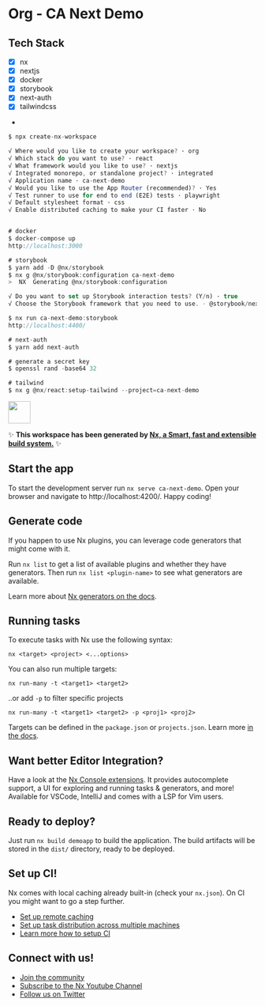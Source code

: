 # Org - CA Next Demo

## Tech Stack
- [x] nx
- [x] nextjs
- [x] docker
- [x] storybook
- [x] next-auth
- [x] tailwindcss
- 
```javascript
$ npx create-nx-workspace

√ Where would you like to create your workspace? · org
√ Which stack do you want to use? · react
√ What framework would you like to use? · nextjs
√ Integrated monorepo, or standalone project? · integrated
√ Application name · ca-next-demo
√ Would you like to use the App Router (recommended)? · Yes
√ Test runner to use for end to end (E2E) tests · playwright
√ Default stylesheet format · css
√ Enable distributed caching to make your CI faster · No


# docker
$ docker-compose up
http://localhost:3000

# storybook
$ yarn add -D @nx/storybook
$ nx g @nx/storybook:configuration ca-next-demo
>  NX  Generating @nx/storybook:configuration

√ Do you want to set up Storybook interaction tests? (Y/n) · true
√ Choose the Storybook framework that you need to use. · @storybook/nextjs

$ nx run ca-next-demo:storybook
http://localhost:4400/ 

# next-auth
$ yarn add next-auth

# generate a secret key
$ openssl rand -base64 32

# tailwind
$ nx g @nx/react:setup-tailwind --project=ca-next-demo

```


<a alt="Nx logo" href="https://nx.dev" target="_blank" rel="noreferrer"><img src="https://raw.githubusercontent.com/nrwl/nx/master/images/nx-logo.png" width="45"></a>

✨ **This workspace has been generated by [Nx, a Smart, fast and extensible build system.](https://nx.dev)** ✨


## Start the app

To start the development server run `nx serve ca-next-demo`. Open your browser and navigate to http://localhost:4200/. Happy coding!


## Generate code

If you happen to use Nx plugins, you can leverage code generators that might come with it.

Run `nx list` to get a list of available plugins and whether they have generators. Then run `nx list <plugin-name>` to see what generators are available.

Learn more about [Nx generators on the docs](https://nx.dev/plugin-features/use-code-generators).

## Running tasks

To execute tasks with Nx use the following syntax:

```
nx <target> <project> <...options>
```

You can also run multiple targets:

```
nx run-many -t <target1> <target2>
```

..or add `-p` to filter specific projects

```
nx run-many -t <target1> <target2> -p <proj1> <proj2>
```

Targets can be defined in the `package.json` or `projects.json`. Learn more [in the docs](https://nx.dev/core-features/run-tasks).

## Want better Editor Integration?

Have a look at the [Nx Console extensions](https://nx.dev/nx-console). It provides autocomplete support, a UI for exploring and running tasks & generators, and more! Available for VSCode, IntelliJ and comes with a LSP for Vim users.

## Ready to deploy?

Just run `nx build demoapp` to build the application. The build artifacts will be stored in the `dist/` directory, ready to be deployed.

## Set up CI!

Nx comes with local caching already built-in (check your `nx.json`). On CI you might want to go a step further.

- [Set up remote caching](https://nx.dev/core-features/share-your-cache)
- [Set up task distribution across multiple machines](https://nx.dev/nx-cloud/features/distribute-task-execution)
- [Learn more how to setup CI](https://nx.dev/recipes/ci)

## Connect with us!

- [Join the community](https://nx.dev/community)
- [Subscribe to the Nx Youtube Channel](https://www.youtube.com/@nxdevtools)
- [Follow us on Twitter](https://twitter.com/nxdevtools)
